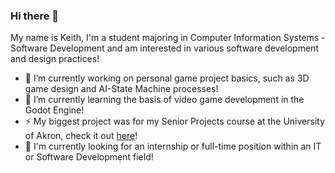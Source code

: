 ### Hi there 👋

My name is Keith, I'm a student majoring in Computer Information Systems - Software Development and am interested in various software development and design practices!

- 🔭 I’m currently working on personal game project basics, such as 3D game design and AI-State Machine processes!
- 🌱 I’m currently learning the basis of video game development in the Godot Engine!
- ⚡ My biggest project was for my Senior Projects course at the University of Akron, check it out [here](https://github.com/KeithHolcomb530/PCBuildingApp-SeniorProjects)!
- 👯 I'm currently looking for an internship or full-time position within an IT or Software Development field!


<!--
**KeithHolcomb530/KeithHolcomb530** is a ✨ _special_ ✨ repository because its `README.md` (this file) appears on your GitHub profile.

Here are some ideas to get you started:

- 🔭 I’m currently working on ...
- 🌱 I’m currently learning ...
- 👯 I’m looking to collaborate on ...
- 🤔 I’m looking for help with ...
- 💬 Ask me about ...
- 📫 How to reach me: ...
- 😄 Pronouns: ...
- ⚡ Fun fact: ...
-->
